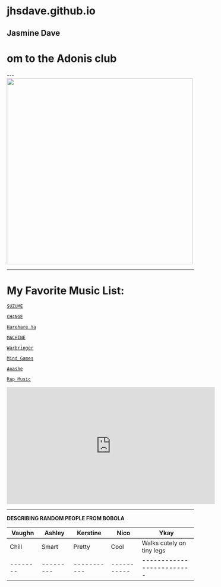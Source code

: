 # jhsdave.github.io 
Jasmine Dave 
---
<h1>om to the Adonis club</h1>
---
<img src="https://user-images.githubusercontent.com/122240967/212249882-9c2791dc-f98c-4daf-92c9-e8cd2dcd1a90.png" width="500" height="500">

---
<h1>My Favorite Music List:</h1>


[`SUZUME`](https://www.youtube.com/watch?v=qal34e9v_pk)

[`CH4NGE`](https://www.youtube.com/watch?v=LbO4pg_LHUI&list=RDLbO4pg_LHUI&start_radio=1) 

[`Harehare Ya`](https://www.youtube.com/watch?v=eg65SbqmT0s)

[`MACHINE`](https://www.youtube.com/watch?v=pS78eUtngEo&list=RDpS78eUtngEo&start_radio=1)
 
[`Warbringer`](https://www.youtube.com/watch?v=jiT2Mak9AzI&list=RDpS78eUtngEo&index=2)

[`Mind Games`](https://www.youtube.com/watch?v=c-EkFgViaPE&list=RDpS78eUtngEo&index=4)

[`Apashe`](https://www.youtube.com/watch?v=n1ZQDtzzUMo&list=RDpS78eUtngEo&index=9)

[`Rap Music`](https://www.youtube.com/watch?v=B6DGB0oESzQ)





<iframe width="560" height="315" src="https://www.youtube.com/embed/lVRJbkrzrCQ" title="YouTube video player" frameborder="0" allow="accelerometer; autoplay; clipboard-write; encrypted-media; gyroscope; picture-in-picture; web-share" allowfullscreen></iframe>

---


**DESCRIBING RANDOM PEOPLE FROM BOBOLA**

| Vaughn |  Ashley |  Kerstine |    Nico   |           Ykay          |
| ------ | --------| --------  |-----------|-------------------------|
| Chill  |  Smart  |   Pretty  |   Cool    |Walks cutely on tiny legs| 
|--------|---------|-----------|-----------|-------------------------|







